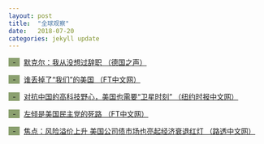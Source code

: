 ```yaml
---
layout: post
title:  "全球观察"
date:   2018-07-20
categories: jekyll update
---
```

<span style="background-color: #8ba06f">&nbsp;&nbsp;-&nbsp;&nbsp;</span>&nbsp; 
[默克尔：我从没想过辞职 （德国之声）](https://www.dw.com/zh/%E9%BB%98%E5%85%8B%E5%B0%94%E6%88%91%E4%BB%8E%E6%B2%A1%E6%83%B3%E8%BF%87%E8%BE%9E%E8%81%8C/a-44771333?&zhongwen=simp)

<span style="background-color: #8ba06f">&nbsp;&nbsp;-&nbsp;&nbsp;</span>&nbsp; 
[谁丢掉了“我们”的美国 （FT中文网）](http://www.ftchinese.com/story/001078546)

<span style="background-color: #8ba06f">&nbsp;&nbsp;-&nbsp;&nbsp;</span>&nbsp; 
[对抗中国的高科技野心，美国也需要“卫星时刻” （纽约时报中文网）](https://cn.nytimes.com/technology/20180719/china-trade-tech/)

<span style="background-color: #8ba06f">&nbsp;&nbsp;-&nbsp;&nbsp;</span>&nbsp; 
[左倾是美国民主党的死路 （FT中文网）](http://www.ftchinese.com/story/001078525#adchannelID=1200)

<span style="background-color: #8ba06f">&nbsp;&nbsp;-&nbsp;&nbsp;</span>&nbsp; 
[焦点：风险溢价上升 美国公司债市场也亮起经济衰退红灯 （路透中文网）](http://www.cn.reuters.com/article/us-credit-market-recession-waring-0716-idCNKBS1K60CP)

<!--more-->
